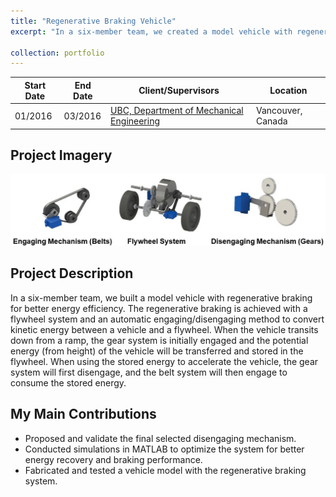 ```yaml
---
title: "Regenerative Braking Vehicle"
excerpt: "In a six-member team, we created a model vehicle with regenerative braking for better energy efficiency. <br/><img src='/images/Regen.jpg'>"

collection: portfolio
---
```

| Start Date | End Date | Client/Supervisors | Location |
|---|---|---|---|
|  01/2016  |  03/2016  |  [UBC, Department of Mechanical Engineering](https://mech.ubc.ca/)  |  Vancouver, Canada  |

Project Imagery
------
<img src='/images/RegenC.JPG' width="750">

Project Description
------
In a six-member team, we built a model vehicle with regenerative braking for better energy efficiency. The regenerative braking is achieved with a flywheel system and an automatic engaging/disengaging method to convert kinetic energy between a vehicle and a flywheel. When the vehicle transits down from a ramp, the gear system is initially engaged and the potential energy (from height) of the vehicle will be transferred and stored in the flywheel. When using the stored energy to accelerate the vehicle, the gear system will first disengage, and the belt system will then engage to consume the stored energy. 

My Main Contributions
------                              
-	Proposed and validate the final selected disengaging mechanism.                                                                         
-	Conducted simulations in MATLAB to optimize the system for better energy recovery and braking performance.                               
-	Fabricated and tested a vehicle model with the regenerative braking system.                                                             

